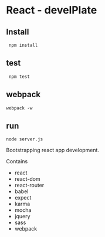 <!--
@Author: Andreee "DevelDoe" Ray <andreeray>
@Date:   2017-02-20T13:54:23+01:00
@Email:  me@andreeray.se
@Filename: readme.md
@Last modified by:   andreeray
@Last modified time: 2017-03-03T22:26:35+01:00
-->



# React - develPlate

## Install

```
 npm install
```

## test

```
 npm test
```

## webpack

```
webpack -w
```

## run

```
node server.js
```

Bootstrapping react app development.

Contains
 * react
 * react-dom
 * react-router
 * babel
 * expect
 * karma
 * mocha
 * jquery
 * sass
 * webpack
